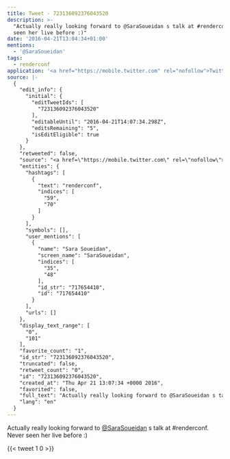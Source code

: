 ```yaml
---
title: Tweet - 723136092376043520
description: >-
  "Actually really looking forward to @SaraSoueidan s talk at #renderconf. Never
  seen her live before :)"
date: '2016-04-21T13:04:34+01:00'
mentions:
  - '@SaraSoueidan'
tags:
  - renderconf
application: '<a href="https://mobile.twitter.com" rel="nofollow">Twitter Web App</a>'
source: |-
  {
    "edit_info": {
      "initial": {
        "editTweetIds": [
          "723136092376043520"
        ],
        "editableUntil": "2016-04-21T14:07:34.298Z",
        "editsRemaining": "5",
        "isEditEligible": true
      }
    },
    "retweeted": false,
    "source": "<a href=\"https://mobile.twitter.com\" rel=\"nofollow\">Twitter Web App</a>",
    "entities": {
      "hashtags": [
        {
          "text": "renderconf",
          "indices": [
            "59",
            "70"
          ]
        }
      ],
      "symbols": [],
      "user_mentions": [
        {
          "name": "Sara Soueidan",
          "screen_name": "SaraSoueidan",
          "indices": [
            "35",
            "48"
          ],
          "id_str": "717654410",
          "id": "717654410"
        }
      ],
      "urls": []
    },
    "display_text_range": [
      "0",
      "101"
    ],
    "favorite_count": "1",
    "id_str": "723136092376043520",
    "truncated": false,
    "retweet_count": "0",
    "id": "723136092376043520",
    "created_at": "Thu Apr 21 13:07:34 +0000 2016",
    "favorited": false,
    "full_text": "Actually really looking forward to @SaraSoueidan s talk at #renderconf. Never seen her live before :)",
    "lang": "en"
  }
---
```

Actually really looking forward to [@SaraSoueidan](https://twitter.com/@SaraSoueidan) s talk at #renderconf. Never seen her live before :)
    
{{< tweet 1 0 >}}
    
